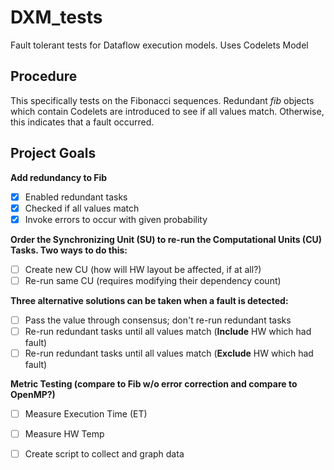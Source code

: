 # DXM_tests
Fault tolerant tests for Dataflow execution models. Uses Codelets Model

## Procedure
This specifically tests on the Fibonacci sequences. Redundant *fib* objects
which contain Codelets are introduced to see if all values match.
Otherwise, this indicates that a fault occurred.<br/>

## Project Goals 
__Add redundancy to Fib__
- [X] Enabled redundant tasks
- [X] Checked if all values match 
- [X] Invoke errors to occur with given probability

__Order the Synchronizing Unit (SU) to re-run the Computational Units (CU) Tasks. Two ways to do this:__
- [ ] Create new CU (how will HW layout be affected, if at all?)
- [ ] Re-run same CU (requires modifying their dependency count)

__Three alternative solutions can be taken when a fault is detected:__
- [ ] Pass the value through consensus; don't re-run redundant tasks
- [ ] Re-run redundant tasks until all values match (**Include** HW which had fault)
- [ ] Re-run redundant tasks until all values match (**Exclude** HW which had fault)

__Metric Testing (compare to Fib w/o error correction and compare to OpenMP?)__
- [ ] Measure Execution Time (ET)
- [ ] Measure HW Temp
- [ ] Create script to collect and graph data


